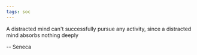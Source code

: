 ```yaml
---
tags: soc
---
```


A distracted mind can't successfully pursue any activity, since a distracted mind absorbs nothing deeply 

-- Seneca